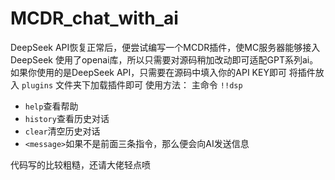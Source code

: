 # MCDR_chat_with_ai
DeepSeek API恢复正常后，便尝试编写一个MCDR插件，使MC服务器能够接入DeepSeek
使用了openai库，所以只需要对源码稍加改动即可适配GPT系列ai。如果你使用的是DeepSeek API，只需要在源码中填入你的API KEY即可
将插件放入 `plugins` 文件夹下加载插件即可
使用方法：
主命令 `!!dsp`
- `help`查看帮助
- `history`查看历史对话
- `clear`清空历史对话
- `<message>`如果不是前面三条指令，那么便会向AI发送信息

代码写的比较粗糙，还请大佬轻点喷
